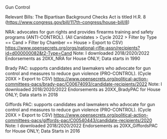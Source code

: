 Gun Control

Relevant Bills: The Bipartisan Background Checks Act is titled H.R. 8 (https://www.congress.gov/bill/117th-congress/house-bill/8)

NRA: advocates for gun rights and provides firearms training and safety programs (ANTI-CONTROL). 
(All Canidates > Cycle 2022 > Filter by Type == Cand > Filter by Chamber == House > Export to CSV)
https://www.opensecrets.org/orgs/national-rifle-assn/recipients?id=d000000082&t2-Type=Cand
Note: I downloaded 2018/2020/2022 Endorsements as 20XX_NRA for House ONLY; Data starts in 1990

Brady PAC: supports candidates and lawmakers who advocate for gun control and measures to reduce gun violence (PRO-CONTROL). 
(Cycle 20XX > Export to CSV) 
https://www.opensecrets.org/political-action-committees-pacs/brady-pac/C00674093/candidate-recipients/2022
Note: I downloaded 2018/2020/2022 Endorsements as 20XX_BradyPAC for House ONLY; Data starts in 2018

Giffords PAC: supports candidates and lawmakers who advocate for gun control and measures to reduce gun violence (PRO-CONTROL). 
(Cycle 20XX > Export to CSV) 
https://www.opensecrets.org/political-action-committees-pacs/giffords-pac/C00540443/candidate-recipients/2020 
Note: I downloaded 2018/2020/2022 Endorsements as 20XX_GiffordsPAC for House ONLY; Data Starts in 2016
